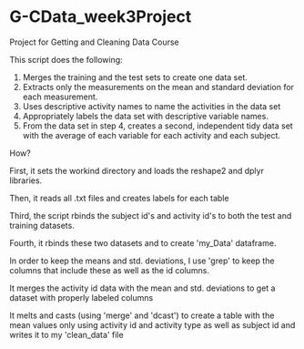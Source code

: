 # G-CData_week3Project
Project for Getting and Cleaning Data Course

This script does the following:

1) Merges the training and the test sets to create one data set.
2) Extracts only the measurements on the mean and standard deviation for each measurement. 
3) Uses descriptive activity names to name the activities in the data set
4) Appropriately labels the data set with descriptive variable names. 
5) From the data set in step 4, creates a second, independent tidy data set with the average of each variable for each activity and each subject.

How?

First, it sets the workind directory and loads the reshape2 and dplyr libraries.

Then, it reads all .txt files and creates labels for each table

Third, the script rbinds the subject id's and activity id's to both the test and training datasets.

Fourth, it rbinds these two datasets and to create 'my_Data' dataframe.

In order to keep the means and std. deviations, I use 'grep' to keep the columns that include these as well as the id columns.

It merges the activity id data with the mean and std. deviations to get a dataset with properly labeled columns

It melts and casts (using 'merge' and 'dcast') to  create a table with the mean values only using activity id and activity type as well as subject id and writes it to my 'clean_data' file

